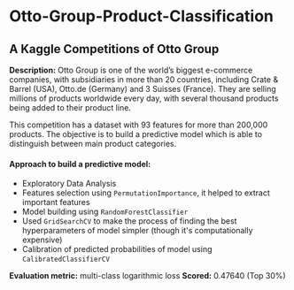 # Otto-Group-Product-Classification

## A Kaggle Competitions of Otto Group

**Description:** Otto Group is one of the world’s biggest e-commerce companies, with subsidiaries in more than 20 countries, including Crate & Barrel (USA), Otto.de (Germany) and 3 Suisses (France). They are selling millions of products worldwide every day, with several thousand products being added to their product line.

This competition has a dataset with 93 features for more than 200,000 products. The objective is to build a predictive model which is able to distinguish between main product categories. 

#### Approach to build a predictive model:

* Exploratory Data Analysis
* Features selection using `PermutationImportance`, it helped to extract important features
* Model building using `RandomForestClassifier` 
* Used `GridSearchCV` to make the process of finding the best hyperparameters of model simpler (though it's computationally expensive)
* Calibration of predicted probabilities of model using `CalibratedClassifierCV`


**Evaluation metric:** multi-class logarithmic loss
**Scored:** 0.47640 (Top 30%)
